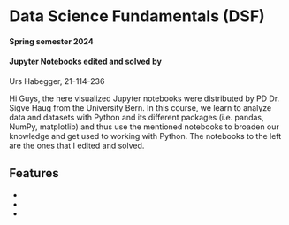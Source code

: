 # Data Science Fundamentals (DSF)
#### Spring semester 2024
#### Jupyter Notebooks edited and solved by
Urs Habegger, 21-114-236

Hi Guys, the here visualized Jupyter notebooks were distributed by PD Dr. Sigve Haug from the University Bern. In this course, we learn to analyze data and datasets with Python and its different packages (i.e. pandas, NumPy, matplotlib) and thus use the mentioned notebooks to broaden our knowledge and get used to working with Python. The notebooks to the left are the ones that I edited and solved.

## Features
*
*
*
